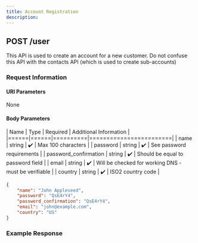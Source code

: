 ```yaml
---
title: Account Registration
description: 
---
```


## POST /user
This API is used to create an account for a new customer. Do not confuse this API with the contacts API (which is used to create sub-accounts)

### Request Information

#### URI Parameters
None

#### Body Parameters

| Name | Type | Required | Additional Information |
|======|======|==========|========================|
| name | string | ✔️ | Max 100 characters |
| password | string | ✔️ | See password requirements |
| password_confirmation | string | ✔️ | Should be equal to password field |
| email | string | ✔️ | Will be checked for working DNS - must be verifiable |
| country | string | ✔️ | ISO2 country code |


```json
{
    "name": "John Appleseed",
    "password": "QsE4rY4",
    "password_confirmation": "QsE4rY4",
    "email": "john@example.com",
    "country": "US"
}
```

### Example Response